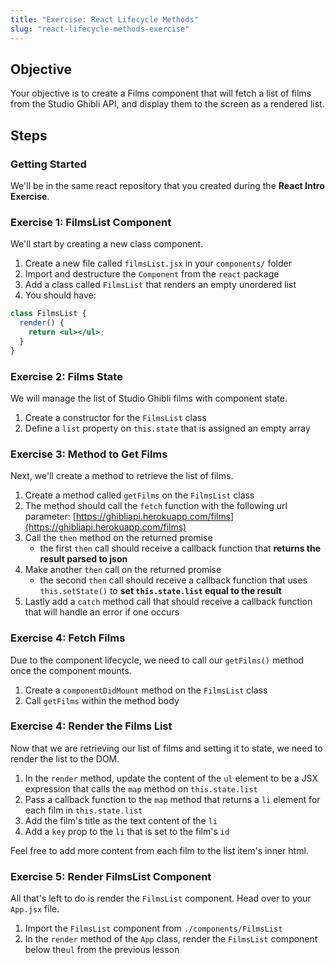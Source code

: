 ```yaml
---
title: "Exercise: React Lifecycle Methods"
slug: "react-lifecycle-methods-exercise"
---
```


## Objective

Your objective is to create a Films component that will fetch a list of films from the Studio Ghibli API, and display them to the screen as a rendered list.

## Steps

### Getting Started

We'll be in the same react repository that you created during the **React Intro Exercise**.

### Exercise 1: FilmsList Component

We'll start by creating a new class component.

1. Create a new file called `filmsList.jsx` in your `components/` folder
2. Import and destructure the `Component` from the `react` package
3. Add a class called `FilmsList` that renders an empty unordered list
4. You should have:

```jsx
class FilmsList {
  render() {
    return <ul></ul>;
  }
}
```

### Exercise 2: Films State

We will manage the list of Studio Ghibli films with component state.

1. Create a constructor for the `FilmsList` class
2. Define a `list` property on `this.state` that is assigned an empty array

### Exercise 3: Method to Get Films

Next, we'll create a method to retrieve the list of films.

1. Create a method called `getFilms` on the `FilmsList` class
2. The method should call the `fetch` function with the following url parameter: [https://ghibliapi.herokuapp.com/films](https://ghibliapi.herokuapp.com/films)
3. Call the `then` method on the returned promise
   - the first `then` call should receive a callback function that **returns the result parsed to json**
4. Make another `then` call on the returned promise
   - the second `then` call should receive a callback function that uses `this.setState()` to **set `this.state.list` equal to the result**
5. Lastly add a `catch` method call that should receive a callback function that will handle an error if one occurs

### Exercise 4: Fetch Films

Due to the component lifecycle, we need to call our `getFilms()` method once the component mounts.

1. Create a `componentDidMount` method on the `FilmsList` class
2. Call `getFilms` within the method body

### Exercise 4: Render the Films List

Now that we are retrieving our list of films and setting it to state, we need to render the list to the DOM.

1. In the `render` method, update the content of the `ul` element to be a JSX expression that calls the `map` method on `this.state.list`
2. Pass a callback function to the `map` method that returns a `li` element for each film in `this.state.list`
3. Add the film's title as the text content of the `li`
4. Add a `key` prop to the `li` that is set to the film's `id`

Feel free to add more content from each film to the list item's inner html.

### Exercise 5: Render FilmsList Component

All that's left to do is render the `FilmsList` component. Head over to your `App.jsx` file.

1. Import the `FilmsList` component from `./components/FilmsList`
2. In the `render` method of the `App` class, render the `FilmsList` component below the`ul` from the previous lesson

